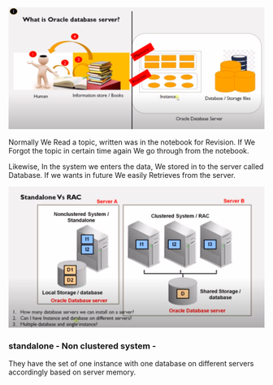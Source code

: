 <img src="img/Oracle-Database-Server.png"><br>
<p>Normally We Read a topic, written was in the notebook for Revision. If We Forgot the topic in certain time again We go through from the notebook.</p>
<p>Likewise, In the system we enters the data, We stored in to the server called Database. If we wants in future We easily Retrieves from the server.</p>
<img src="img/standalone-vs-rac.png"><br>
<h3>standalone - Non clustered system -</h3>
<p>They have the set of one instance with one database on different servers accordingly based on server memory.</p>